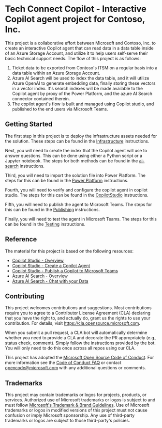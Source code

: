 # Tech Connect Copilot - Interactive Copilot agent project for Contoso, Inc. 

This project is a collaborative effort between Microsoft and Contoso, Inc. to create an interactive Copilot agent that can read data in a data table inside of an Azure Storage Account, and utilize it to help users self-serve their basic technical support needs.  The flow of this project is as follows:

1.  Ticket data to be exported from Contoso's ITSM on a regular basis into a data table within an Azure Storage Account.
2.  Azure AI Search will be used to index the data table, and it will utilize Azure OpenAI to generate embedding data, finally storing these vectors in a
    vector index.  It's search indexes will be made available to the Copilot agent by proxy of the Power Platform, and the azure AI Search connector contained therein.
3.  The copilot agent's flow is built and managed using Copilot studio, and published to the end users via Microsoft Teams. 

## Getting Started

The first step in this project is to deploy the infrastructure assets needed for the solution.  These steps can be found in the [Infrastructure](./00-infrastructure/README.md) instructions.

Next, you will need to create the index that the Copilot agent will use to answer questions.  This can be done using either a Python script or a Jupyter notebook.  The steps for both methods can be found in the [ai-search](./01-ai-search/README.md) instructions.

Third, you will need to import the solution file into Power Platform.  The steps for this can be found in the [Power Platform](./02-copilot/PowerPlatform.md) instructions.

Fourth, you will need to verify and configure the copilot agent in copilot studio.  The steps for this can be found in the [CopilotStudio](./02-copilot/CopilotStudio.md) instructions.

Fifth, you will need to publish the agent to Microsoft Teams.  The steps for this can be found in the [Publishing](./02-copilot/publish.md) instructions.

Finally, you will need to test the agent in Microsoft Teams.  The steps for this can be found in the [Testing](./02-copilot/testing.md) instructions.

## Reference

The material for this project is based on the following resources:

- [Copilot Studio - Overview](https://learn.microsoft.com/en-us/microsoft-copilot-studio/fundamentals-what-is-copilot-studio)
- [Copilot Studio - Create a Copilot Agent](https://learn.microsoft.com/en-us/microsoft-copilot-studio/authoring-first-bot)
- [Copilot Studio - Publish a Copilot to Microsoft Teams](https://learn.microsoft.com/en-us/microsoft-copilot-studio/publication-add-bot-to-microsoft-teams)
- [Azure AI Search - Overview](https://learn.microsoft.com/en-us/azure/search/search-what-is-azure-search)
- [Azure AI Search - Chat with your Data](https://learn.microsoft.com/en-us/azure/ai-services/openai/use-your-data-quickstart?context=%2Fazure%2Fsearch%2Fcontext%2Fcontext&tabs=keyless%2Ctypescript-keyless%2Cpython-new&pivots=ai-foundry-portal)


## Contributing

This project welcomes contributions and suggestions.  Most contributions require you to agree to a
Contributor License Agreement (CLA) declaring that you have the right to, and actually do, grant us
the rights to use your contribution. For details, visit https://cla.opensource.microsoft.com.

When you submit a pull request, a CLA bot will automatically determine whether you need to provide
a CLA and decorate the PR appropriately (e.g., status check, comment). Simply follow the instructions
provided by the bot. You will only need to do this once across all repos using our CLA.

This project has adopted the [Microsoft Open Source Code of Conduct](https://opensource.microsoft.com/codeofconduct/).
For more information see the [Code of Conduct FAQ](https://opensource.microsoft.com/codeofconduct/faq/) or
contact [opencode@microsoft.com](mailto:opencode@microsoft.com) with any additional questions or comments.

## Trademarks

This project may contain trademarks or logos for projects, products, or services. Authorized use of Microsoft 
trademarks or logos is subject to and must follow 
[Microsoft's Trademark & Brand Guidelines](https://www.microsoft.com/en-us/legal/intellectualproperty/trademarks/usage/general).
Use of Microsoft trademarks or logos in modified versions of this project must not cause confusion or imply Microsoft sponsorship.
Any use of third-party trademarks or logos are subject to those third-party's policies.
